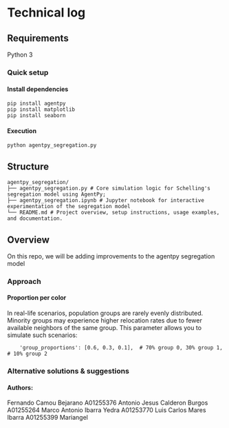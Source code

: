# Technical log

## Requirements

Python 3

### Quick setup

#### Install dependencies

```
pip install agentpy
pip install matplotlib
pip install seaborn
```

#### Execution

    python agentpy_segregation.py

## Structure

    agentpy_segregation/
    ├── agentpy_segregation.py # Core simulation logic for Schelling's segregation model using AgentPy;
    ├── agentpy_segregation.ipynb # Jupyter notebook for interactive experimentation of the segregation model
    └── README.md # Project overview, setup instructions, usage examples, and documentation.

## Overview

On this repo, we will be adding improvements to the agentpy segregation model

### Approach

#### Proportion per color

In real-life scenarios, population groups are rarely evenly distributed. Minority groups may experience higher relocation rates due to fewer available neighbors of the same group. This parameter allows you to simulate such scenarios:

```
    'group_proportions': [0.6, 0.3, 0.1],  # 70% group 0, 30% group 1, # 10% group 2

```

### Alternative solutions & suggestions

#### Authors:

Fernando Camou Bejarano A01255376
Antonio Jesus Calderon Burgos A01255264
Marco Antonio Ibarra Yedra A01253770
Luis Carlos Mares Ibarra A01255399
Mariangel
